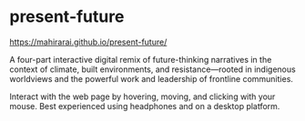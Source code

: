 # present-future

https://mahirarai.github.io/present-future/

A four-part interactive digital remix of future-thinking narratives in the context of climate, built environments, and resistance—rooted in indigenous worldviews and the powerful work and leadership of frontline communities.

Interact with the web page by hovering, moving, and clicking with your mouse. Best experienced using headphones and on a desktop platform.
